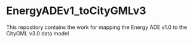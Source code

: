# EnergyADEv1_toCityGMLv3
This repository contains the work for mapping the Energy ADE v1.0 to the CityGML v3.0 data model
